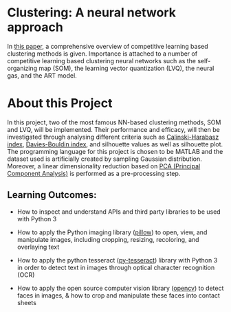 # Clustering: A neural network approach
In [this paper](https://www.sciencedirect.com/science/article/pii/S089360800900207X), a comprehensive overview of 
competitive learning based clustering methods is given. Importance is attached to a number of competitive learning based clustering 
neural networks such as the self-organizing map (SOM), the learning vector quantization (LVQ), the neural gas, and the ART model.


# About this Project
In this project, two of the most famous NN-based clustering methods, SOM and LVQ, will be implemented. Their performance and efficacy,
will then be investigated through analysing different criteria such as 
[Calinski-Harabasz index](https://www.oreilly.com/library/view/machine-learning-algorithms/9781785889622/8dba1062-2dbe-43ce-a9b0-9ea49203ea9a.xhtml), 
[Davies-Bouldin index](https://en.wikipedia.org/wiki/Davies%E2%80%93Bouldin_index), and silhouette values as well as silhouette plot. 
The programming language for this project is chosen to be MATLAB and the dataset used is artificially created by sampling 
Gaussian distribution. Moreover, a linear dimensionality reduction based on 
[PCA (Principal Component Analysis)](https://en.wikipedia.org/wiki/Principal_component_analysis) is performed as a pre-processing step. 


## Learning Outcomes:

* How to inspect and understand APIs and third party libraries to be used with Python 3

* How to apply the Python imaging library ([pillow](https://github.com/python-pillow/Pillow)) to open, view, and manipulate images, including cropping, resizing, recoloring, and overlaying text

* How to apply the python tesseract ([py-tesseract](https://github.com/madmaze/pytesseract)) library with Python 3 in order to detect text in images through optical character recognition (OCR)

* How to apply the open source computer vision library ([opencv](https://github.com/opencv/opencv)) to detect faces in images, & how to crop and manipulate these faces into contact sheets
